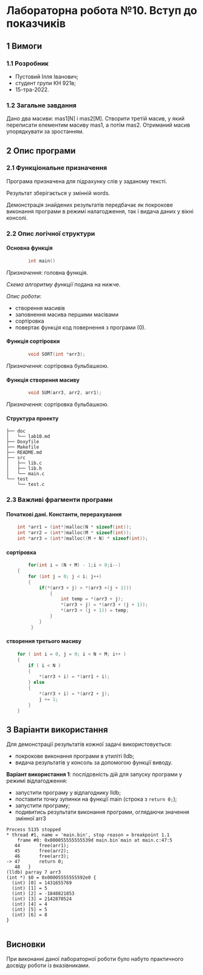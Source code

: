 # Лабораторна робота №10. Вступ до показчиків

## 1 Вимоги

### 1.1 Розробник

* Пустовий Iлля Iванович;
* студент групи КН 921в;
* 15-тра-2022.

### 1.2 Загальне завдання

Дано два масиви: mas1[N] і mas2[M]. Створити третій масив, у який переписати елементим масиву mas1, а потім mas2. Отриманий масив упорядкувати за зростанням.

## 2 Опис програми

### 2.1 Функціональне призначення

Програма призначена для підрахунку слів у заданому тексті.

Результат зберігається у змінній words.

Демонстрація знайдених результатів передбачає як покрокове виконання програми в режимі налагодження, так і видача даних у вікні консолі.

### 2.2 Опис логічної структури

#### Основна функція

```c
		int main() 
```

*Призначення*: головна функція.

*Схема алгоритму функції* подана на нижче.

*Опис роботи*: 

- створення масивів
- заповнення масива першими масівами
- сортіровка
- повертає функція код повернення з програми (0).

#### Функція сортіровки

```c
		void SORT(int *arr3);
```
*Призначення*: сортіровка бульбашкою.

#### Функція створення масиву

```c
		void SUM(arr3, arr2, arr1);
```
*Призначення*: сортіровка бульбашкою.


#### Структура проекту

```
├── doc
│   └── lab10.md
├── Doxyfile
├── Makefile
├── README.md
├── src
│   ├── lib.c
│   ├── lib.h
│   └── main.c
└── test
    └── test.c

```


### 2.3 Важливі фрагменти програми

#### Початкові дані. Константи, перерахування

```c
    int *arr1 = (int*)malloc(N * sizeof(int));
    int *arr2 = (int*)malloc(M * sizeof(int));
    int *arr3 = (int*)malloc((M + N) * sizeof(int));
```

#### сортіровка

```c
        for(int i = (N + M) - 1;i > 0;i--)
    {
        for (int j = 0; j < i; j++)
        {
            if(*(arr3 + j) > *(arr3 +(j + 1)))
                {
                    int temp = *(arr3 + j);
                    *(arr3 + j) = *(arr3 + (j + 1));
                    *(arr3 + (j + 1)) = temp;
                }
            }
         }
```

#### створення третього масиву

```c
    for ( int i = 0, j = 0; i < N + M; i++ ) 
    {
        if ( i < N ) 
        {
            *(arr3 + i) = *(arr1 + i);
        } else 
        {
            *(arr3 + i) = *(arr2 + j);
            j += 1;
        }
    }
```
## 3 Варіанти використання

Для демонстрації результатів кожної задачі використовується:

- покрокове виконання програми в утиліті lldb;
- видача результатів у консоль за допомогою функції виводу.

**Варіант використання 1**: послідовність дій для запуску програми у режимі відлагодження:

- запустити програму у відлагоднику lldb;
- поставити точку зупинки на функції main (строка з `return 0;`);
- запустити програму;
- подивитись результати виконання програми, оглядаючи значення змінної arr3

```
Process 5135 stopped
* thread #1, name = 'main.bin', stop reason = breakpoint 1.1
    frame #0: 0x000055555555539d main.bin`main at main.c:47:5
   44  	    free(arr1);
   45  	    free(arr2);
   46  	    free(arr3);
-> 47  	    return 0;
   48  	}
(lldb) parray 7 arr3
(int *) $0 = 0x00005555555592e0 {
  (int) [0] = 1431655769
  (int) [1] = 5
  (int) [2] = -1848821853
  (int) [3] = 2142870524
  (int) [4] = 4
  (int) [5] = 5
  (int) [6] = 8
}


```
## Висновки

При виконанні даної лабораторної роботи було набуто практичного досвіду роботи із вказівниками.
